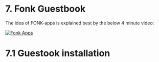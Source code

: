 # 7. Fonk Guestbook

The idea of FONK-apps is explained best by the below 4 minute video:

[![Fonk Apps](http://img.youtube.com/vi/Xz7_CY25Fog/0.jpg)](https://youtu.be/Xz7_CY25Fog)

# 7.1 Guestook installation

